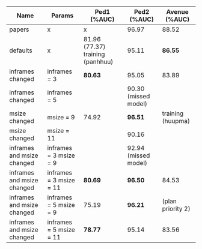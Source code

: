 | Name                       | Params                  | Ped1 (%AUC)                      | Ped2 (%AUC)          | Avenue (%AUC)     |
| -------------------------- | ----------------------- | -------------------------------- | -------------------- | ----------------- |
| papers                     | x                       | x                                | 96.97                | 88.52             |
| defaults                   | x                       | 81.96 (77.37) training (panhhuu) | 95.11                | <b>86.55          |
| inframes changed           | inframes = 3            | <b>80.63                         | 95.05                | 83.89             |
| inframes changed           | inframes = 5            |                                  | 90.30 (missed model) |                   |
| msize changed              | msize = 9               | 74.92                            | <b>96.51             | training (huupma) |
| msize changed              | msize = 11              |                                  | 90.16                |                   |
| inframes and msize changed | inframes = 3 msize = 9  |                                  | 92.94 (missed model) |                   |
| inframes and msize changed | inframes = 3 msize = 11 | <b>80.69                         | <b>96.50             | 84.53             |
| inframes and msize changed | inframes = 5 msize = 9  | 75.19                            | <b>96.21             | (plan priority 2) |
| inframes and msize changed | inframes = 5 msize = 11 | <b>78.77                         | 95.14                | 83.56             |
